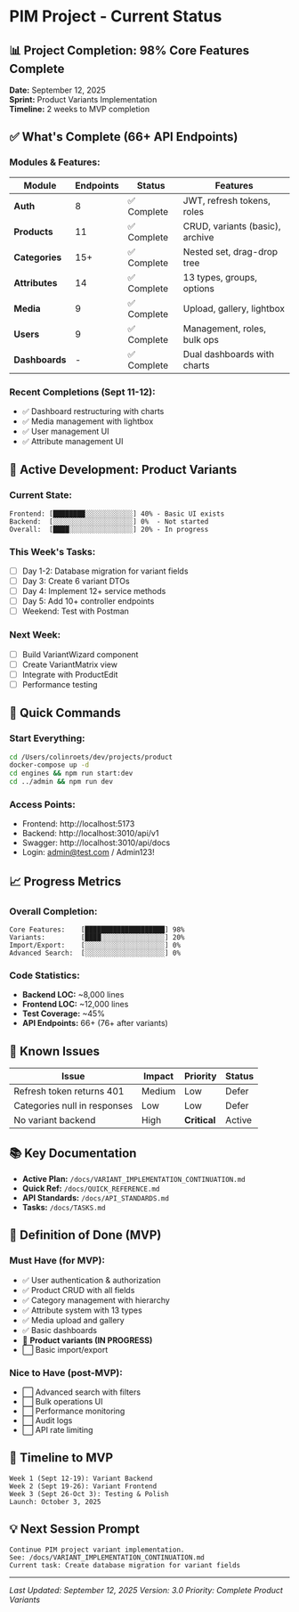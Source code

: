# PIM Project - Current Status

## 📊 Project Completion: 98% Core Features Complete

**Date:** September 12, 2025  
**Sprint:** Product Variants Implementation  
**Timeline:** 2 weeks to MVP completion

## ✅ What's Complete (66+ API Endpoints)

### Modules & Features:
| Module | Endpoints | Status | Features |
|--------|-----------|--------|----------|
| **Auth** | 8 | ✅ Complete | JWT, refresh tokens, roles |
| **Products** | 11 | ✅ Complete | CRUD, variants (basic), archive |
| **Categories** | 15+ | ✅ Complete | Nested set, drag-drop tree |
| **Attributes** | 14 | ✅ Complete | 13 types, groups, options |
| **Media** | 9 | ✅ Complete | Upload, gallery, lightbox |
| **Users** | 9 | ✅ Complete | Management, roles, bulk ops |
| **Dashboards** | - | ✅ Complete | Dual dashboards with charts |

### Recent Completions (Sept 11-12):
- ✅ Dashboard restructuring with charts
- ✅ Media management with lightbox
- ✅ User management UI
- ✅ Attribute management UI

## 🔧 Active Development: Product Variants

### Current State:
```
Frontend: [████████░░░░░░░░░░░░] 40% - Basic UI exists
Backend:  [░░░░░░░░░░░░░░░░░░░░] 0%  - Not started
Overall:  [████░░░░░░░░░░░░░░░░] 20% - In progress
```

### This Week's Tasks:
- [ ] Day 1-2: Database migration for variant fields
- [ ] Day 3: Create 6 variant DTOs
- [ ] Day 4: Implement 12+ service methods
- [ ] Day 5: Add 10+ controller endpoints
- [ ] Weekend: Test with Postman

### Next Week:
- [ ] Build VariantWizard component
- [ ] Create VariantMatrix view
- [ ] Integrate with ProductEdit
- [ ] Performance testing

## 🚀 Quick Commands

### Start Everything:
```bash
cd /Users/colinroets/dev/projects/product
docker-compose up -d
cd engines && npm run start:dev
cd ../admin && npm run dev
```

### Access Points:
- Frontend: http://localhost:5173
- Backend: http://localhost:3010/api/v1
- Swagger: http://localhost:3010/api/docs
- Login: admin@test.com / Admin123!

## 📈 Progress Metrics

### Overall Completion:
```
Core Features:    [████████████████████] 98%
Variants:         [████░░░░░░░░░░░░░░░░] 20%
Import/Export:    [░░░░░░░░░░░░░░░░░░░░] 0%
Advanced Search:  [░░░░░░░░░░░░░░░░░░░░] 0%
```

### Code Statistics:
- **Backend LOC:** ~8,000 lines
- **Frontend LOC:** ~12,000 lines
- **Test Coverage:** ~45%
- **API Endpoints:** 66+ (76+ after variants)

## 🐛 Known Issues

| Issue | Impact | Priority | Status |
|-------|---------|----------|--------|
| Refresh token returns 401 | Medium | Low | Defer |
| Categories null in responses | Low | Low | Defer |
| No variant backend | High | **Critical** | Active |

## 📚 Key Documentation

- **Active Plan:** `/docs/VARIANT_IMPLEMENTATION_CONTINUATION.md`
- **Quick Ref:** `/docs/QUICK_REFERENCE.md`
- **API Standards:** `/docs/API_STANDARDS.md`
- **Tasks:** `/docs/TASKS.md`

## 🎯 Definition of Done (MVP)

### Must Have (for MVP):
- ✅ User authentication & authorization
- ✅ Product CRUD with all fields
- ✅ Category management with hierarchy
- ✅ Attribute system with 13 types
- ✅ Media upload and gallery
- ✅ Basic dashboards
- 🔧 **Product variants (IN PROGRESS)**
- ⬜ Basic import/export

### Nice to Have (post-MVP):
- ⬜ Advanced search with filters
- ⬜ Bulk operations UI
- ⬜ Performance monitoring
- ⬜ Audit logs
- ⬜ API rate limiting

## 📅 Timeline to MVP

```
Week 1 (Sept 12-19): Variant Backend
Week 2 (Sept 19-26): Variant Frontend
Week 3 (Sept 26-Oct 3): Testing & Polish
Launch: October 3, 2025
```

## 💡 Next Session Prompt

```
Continue PIM project variant implementation.
See: /docs/VARIANT_IMPLEMENTATION_CONTINUATION.md
Current task: Create database migration for variant fields
```

---
*Last Updated: September 12, 2025*
*Version: 3.0*
*Priority: Complete Product Variants*
